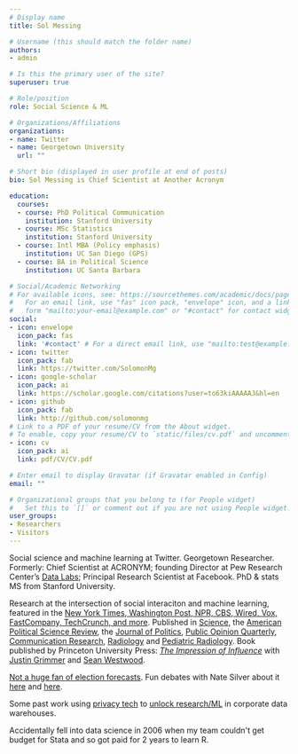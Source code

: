 ```yaml
---
# Display name
title: Sol Messing

# Username (this should match the folder name)
authors:
- admin

# Is this the primary user of the site?
superuser: true

# Role/position
role: Social Science & ML

# Organizations/Affiliations
organizations:
- name: Twitter
- name: Georgetown University
  url: ""

# Short bio (displayed in user profile at end of posts)
bio: Sol Messing is Chief Scientist at Another Acronym

education:
  courses:
  - course: PhD Political Communication
    institution: Stanford University
  - course: MSc Statistics
    institution: Stanford University
  - course: Intl MBA (Policy emphasis)
    institution: UC San Diego (GPS)
  - course: BA in Political Science
    institution: UC Santa Barbara

# Social/Academic Networking
# For available icons, see: https://sourcethemes.com/academic/docs/page-builder/#icons
#   For an email link, use "fas" icon pack, "envelope" icon, and a link in the
#   form "mailto:your-email@example.com" or "#contact" for contact widget.
social:
- icon: envelope
  icon_pack: fas
  link: '#contact' # For a direct email link, use "mailto:test@example.org".
- icon: twitter
  icon_pack: fab
  link: https://twitter.com/SolomonMg
- icon: google-scholar
  icon_pack: ai
  link: https://scholar.google.com/citations?user=to63kiAAAAAJ&hl=en
- icon: github
  icon_pack: fab
  link: http://github.com/solomonmg
# Link to a PDF of your resume/CV from the About widget.
# To enable, copy your resume/CV to `static/files/cv.pdf` and uncomment the lines below.
- icon: cv
  icon_pack: ai
  link: pdf/CV/CV.pdf

# Enter email to display Gravatar (if Gravatar enabled in Config)
email: ""

# Organizational groups that you belong to (for People widget)
#   Set this to `[]` or comment out if you are not using People widget.
user_groups:
- Researchers
- Visitors
---
```



Social science and machine learning at Twitter. Georgetown Researcher. Formerly: Chief Scientist at ACRONYM; founding Director at Pew Research Center’s [Data Labs](http://www.pewresearch.org/fact-tank/2017/02/23/qa-with-solomon-messing-of-pew-research-centers-data-labs/); Principal Research Scientist at Facebook. PhD & stats MS from Stanford University. 

Research at the intersection of social interaciton and machine learning, featured in the [New York Times, Washington Post, NPR, CBS, Wired, Vox, FastCompany, TechCrunch, and more](#media). Published in [Science](pdf/Science-2015-Bakshy-1130-2.pdf), the [American Political Science Review](pdf/EstimatingIdeologyFromFacebookPageLikes.pdf), the [Journal of Politics](pdf/aggregator.pdf), [Public Opinion Quarterly](pdf/HSVmetricsCampaignsDarknessPOQFINAL.pdf), [Communication Research](pdf/SocialNewsCommRes.pdf), [Radiology](http://pubs.rsna.org/doi/full/10.1148/radiol.11110715) and [Pediatric Radiology](http://onlinelibrary.wiley.com/doi/10.1111/j.1467-9477.2011.00280.x/abstract). Book published by Princeton University Press: [*The Impression of Influence*](pdf/GrimmerWestwoodMessingBook.pdf) with [Justin Grimmer](https://www.justingrimmer.org/) and [Sean Westwood](https://www.dartmouth.edu/~seanjwestwood/).

[Not a huge fan of election forecasts](https://twitter.com/SolomonMg/status/1311649795258421252?s=20). Fun debates with Nate Silver about it [here](https://twitter.com/SolomonMg/status/987870235905544192?s=20) and [here](https://twitter.com/SolomonMg/status/1311834037447798784?s=20). 

Some past work using [privacy tech](https://arxiv.org/abs/2002.04049) to [unlock research/ML](pdf/Facebook_DP_URLs_Dataset.pdf) in corporate data warehouses. 

Accidentally fell into data science in 2006 when my team couldn't get budget for Stata and so got paid for 2 years to learn R. 



